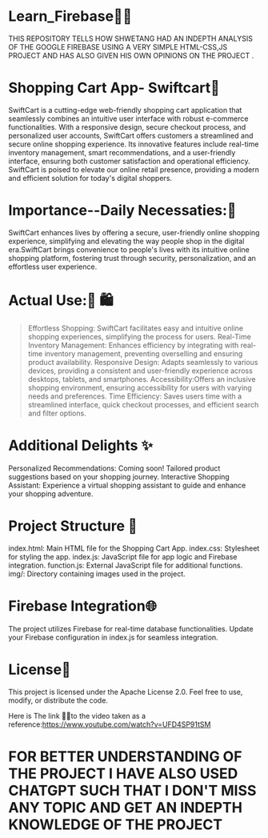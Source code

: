 # Learn_Firebase📱📘 
THIS REPOSITORY TELLS HOW SHWETANG HAD AN INDEPTH ANALYSIS OF THE  GOOGLE FIREBASE USING A VERY SIMPLE HTML-CSS,JS PROJECT AND HAS ALSO GIVEN HIS OWN OPINIONS ON THE PROJECT .



# Shopping Cart App- Swiftcart🛒
SwiftCart is a cutting-edge web-friendly shopping cart application that seamlessly combines an intuitive user interface with robust e-commerce functionalities. With a responsive design, secure checkout process, and personalized user accounts, SwiftCart offers customers a streamlined and secure online shopping experience. Its innovative features include real-time inventory management, smart recommendations, and a user-friendly interface, ensuring both customer satisfaction and operational efficiency. SwiftCart is poised to elevate our online retail presence, providing a modern and efficient solution for today's digital shoppers.

# Importance--Daily Necessaties:🌟
SwiftCart enhances lives by offering a secure, user-friendly online shopping experience, simplifying and elevating the way people shop in the digital era.SwiftCart brings convenience to people's lives with its intuitive online shopping platform, fostering trust through security, personalization, and an effortless user experience.

# Actual Use:🤝 🛍️
>Effortless Shopping: SwiftCart facilitates easy and intuitive online shopping experiences, simplifying the process for users.
>Real-Time Inventory Management: Enhances efficiency by integrating with real-time inventory management, preventing overselling and ensuring product availability.
>Responsive Design: Adapts seamlessly to various devices, providing a consistent and user-friendly experience across desktops, tablets, and smartphones.
>Accessibility:Offers an inclusive shopping environment, ensuring accessibility for users with varying needs and preferences.
>Time Efficiency: Saves users time with a streamlined interface, quick checkout processes, and efficient search and filter options.


# Additional Delights ✨
Personalized Recommendations: Coming soon! Tailored product suggestions based on your shopping journey.
Interactive Shopping Assistant: Experience a virtual shopping assistant to guide and enhance your shopping adventure.

# Project Structure 📁
index.html: Main HTML file for the Shopping Cart App.
index.css: Stylesheet for styling the app.
index.js: JavaScript file for app logic and Firebase integration.
function.js: External JavaScript file for additional functions.
img/: Directory containing images used in the project.

# Firebase Integration🌐
The project utilizes Firebase for real-time database functionalities.
Update your Firebase configuration in index.js for seamless integration.

# License📜
This project is licensed under the Apache License 2.0. Feel free to use, modify, or distribute the code.




 Here is The link 🔗🔗to the video taken as a reference:https://www.youtube.com/watch?v=UFD4SP91tSM


# FOR BETTER UNDERSTANDING OF THE PROJECT I HAVE ALSO USED CHATGPT SUCH THAT I DON'T MISS ANY TOPIC AND GET AN INDEPTH KNOWLEDGE OF THE PROJECT
